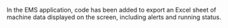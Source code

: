 In the EMS application, code has been added to export an Excel sheet of machine data displayed on the screen, including alerts and running status.

